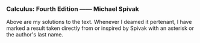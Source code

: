 ### Calculus: Fourth Edition —— Michael Spivak
Above are my solutions to the text. Whenever I deamed it pertenant, I have marked a result taken directly from or inspired by Spivak with an asterisk or the author's last name.
